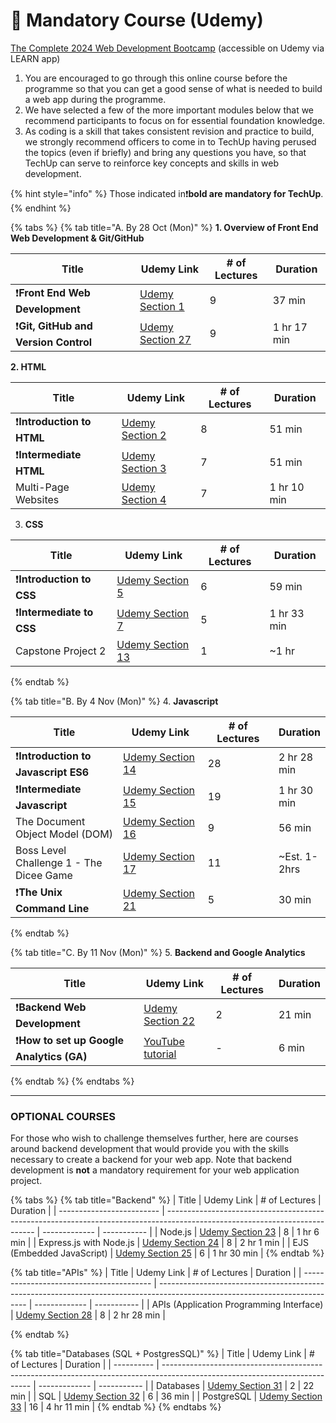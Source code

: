 # 👾 Mandatory Course (Udemy)

[The Complete 2024 Web Development Bootcamp](https://learncsc.udemy.com/course/the-complete-web-development-bootcamp/learn/lecture/12638830#notes) (accessible on Udemy via LEARN app)

1. You are encouraged to go through this online course before the programme so that you can get a good sense of what is needed to build a web app during the programme.
2. We have selected a few of the more important modules below that we recommend participants to focus on for essential foundation knowledge.
3. As coding is a skill that takes consistent revision and practice to build, we strongly recommend officers to come in to TechUp having perused the topics (even if briefly) and bring any questions you have, so that TechUp can serve to reinforce key concepts and skills in web development.

{% hint style="info" %}
Those indicated in❗️**bold are mandatory for TechUp**.
{% endhint %}

{% tabs %}
{% tab title="A. By 28 Oct (Mon)" %}
**1. Overview of Front End Web Development & Git/GitHub**

<table><thead><tr><th width="183">Title</th><th>Udemy Link</th><th># of Lectures</th><th>Duration</th></tr></thead><tbody><tr><td>❗️<strong>Front End Web Development</strong></td><td><a href="https://learncsc.udemy.com/course/the-complete-web-development-bootcamp/learn/lecture/12638830#overview">Udemy Section 1</a></td><td>9</td><td>37 min</td></tr><tr><td>❗️<strong>Git, GitHub and Version Control</strong></td><td><a href="https://learncsc.udemy.com/course/the-complete-web-development-bootcamp/learn/lecture/12386072#overview">Udemy Section 27</a></td><td>9</td><td>1 hr 17 min</td></tr></tbody></table>

**2. HTML**

| Title                      | Udemy Link                                                                                                                 | # of Lectures | Duration    |
| -------------------------- | -------------------------------------------------------------------------------------------------------------------------- | ------------- | ----------- |
| ❗️**Introduction to HTML** | [Udemy Section 2](https://learncsc.udemy.com/course/the-complete-web-development-bootcamp/learn/lecture/37390282#overview) | 8             | 51 min      |
| ❗️**Intermediate HTML**    | [Udemy Section 3](https://learncsc.udemy.com/course/the-complete-web-development-bootcamp/learn/lecture/37349778#overview) | 7             | 51 min      |
| Multi-Page Websites        | [Udemy Section 4](https://learncsc.udemy.com/course/the-complete-web-development-bootcamp/learn/lecture/37349942#overview) | 7             | 1 hr 10 min |

3. **CSS**

| Title                     | Udemy Link                                                                                                                  | # of Lectures | Duration    |
| ------------------------- | --------------------------------------------------------------------------------------------------------------------------- | ------------- | ----------- |
| ❗️**Introduction to CSS** | [Udemy Section 5](https://learncsc.udemy.com/course/the-complete-web-development-bootcamp/learn/lecture/37350296#overview)  | 6             | 59 min      |
| ❗️**Intermediate to CSS** | [Udemy Section 7](https://learncsc.udemy.com/course/the-complete-web-development-bootcamp/learn/lecture/37350528#overview)  | 5             | 1 hr 33 min |
| Capstone Project 2        | [Udemy Section 13](https://learncsc.udemy.com/course/the-complete-web-development-bootcamp/learn/lecture/37331054#overview) | 1             | \~1 hr      |
{% endtab %}

{% tab title="B. By 4 Nov (Mon)" %}
4. **Javascript**

<table><thead><tr><th width="215">Title</th><th width="192">Udemy Link</th><th width="130"># of Lectures</th><th>Duration</th></tr></thead><tbody><tr><td>❗️<strong>Introduction to Javascript ES6</strong></td><td><a href="https://learncsc.udemy.com/course/the-complete-web-development-bootcamp/learn/lecture/12371320#overview">Udemy Section 14</a></td><td>28</td><td>2 hr 28 min</td></tr><tr><td>❗️<strong>Intermediate Javascript</strong></td><td><a href="https://learncsc.udemy.com/course/the-complete-web-development-bootcamp/learn/lecture/12373892#overview">Udemy Section 15</a></td><td>19</td><td>1 hr 30 min</td></tr><tr><td>The Document Object Model (DOM)</td><td><a href="https://learncsc.udemy.com/course/the-complete-web-development-bootcamp/learn/lecture/12374106#overview">Udemy Section 16</a></td><td>9</td><td>56 min</td></tr><tr><td>Boss Level Challenge 1 - The Dicee Game</td><td><a href="https://learncsc.udemy.com/course/the-complete-web-development-bootcamp/learn/lecture/12383900#overview">Udemy Section 17</a></td><td>11</td><td>~Est. 1-2hrs</td></tr><tr><td>❗️<strong>The Unix Command Line</strong></td><td><a href="https://learncsc.udemy.com/course/the-complete-web-development-bootcamp/learn/lecture/12371166#overview">Udemy Section 21</a></td><td>5</td><td>30 min</td></tr></tbody></table>
{% endtab %}

{% tab title="C. By 11 Nov (Mon)" %}
5. **Backend and Google Analytics**

| Title                                     | Udemy Link                                                                                                                  | # of Lectures | Duration |
| ----------------------------------------- | --------------------------------------------------------------------------------------------------------------------------- | ------------- | -------- |
| ❗️**Backend Web Development**             | [Udemy Section 22](https://learncsc.udemy.com/course/the-complete-web-development-bootcamp/learn/lecture/12407820#overview) | 2             | 21 min   |
| ❗️**How to set up Google Analytics (GA)** | [YouTube tutorial](https://www.youtube.com/watch?v=f3X-hYRxBL8)                                                             | -             | 6 min    |
{% endtab %}
{% endtabs %}



***

### OPTIONAL COURSES

For those who wish to challenge themselves further, here are courses around backend development that would provide you with the skills necessary to create a backend for your web app. Note that backend development is **not** a mandatory requirement for your web application project.&#x20;



{% tabs %}
{% tab title="Backend" %}
| Title                     | Udemy Link                                                                                                                  | # of Lectures | Duration    |
| ------------------------- | --------------------------------------------------------------------------------------------------------------------------- | ------------- | ----------- |
| Node.js                   | [Udemy Section 23](https://learncsc.udemy.com/course/the-complete-web-development-bootcamp/learn/lecture/12384268#overview) | 8             | 1 hr 6 min  |
| Express.js with Node.js   | [Udemy Section 24](https://learncsc.udemy.com/course/the-complete-web-development-bootcamp/learn/lecture/12384462#overview) | 8             | 2 hr 1 min  |
| EJS (Embedded JavaScript) | [Udemy Section 25](https://learncsc.udemy.com/course/the-complete-web-development-bootcamp/learn/lecture/38911782#overview) | 6             | 1 hr 30 min |
{% endtab %}

{% tab title="APIs" %}
| Title                                    | Udemy Link                                                                                                                  | # of Lectures | Duration    |
| ---------------------------------------- | --------------------------------------------------------------------------------------------------------------------------- | ------------- | ----------- |
| APIs (Application Programming Interface) | [Udemy Section 28](https://learncsc.udemy.com/course/the-complete-web-development-bootcamp/learn/lecture/38912006#overview) | 8             | 2 hr 28 min |


{% endtab %}

{% tab title="Databases (SQL + PostgresSQL)" %}
| Title      | Udemy Link                                                                                                                  | # of Lectures | Duration    |
| ---------- | --------------------------------------------------------------------------------------------------------------------------- | ------------- | ----------- |
| Databases  | [Udemy Section 31](https://learncsc.udemy.com/course/the-complete-web-development-bootcamp/learn/lecture/40494138#overview) | 2             | 22 min      |
| SQL        | [Udemy Section 32](https://learncsc.udemy.com/course/the-complete-web-development-bootcamp/learn/lecture/12385674#overview) | 6             | 36 min      |
| PostgreSQL | [Udemy Section 33](https://learncsc.udemy.com/course/the-complete-web-development-bootcamp/learn/lecture/40494144#overview) | 16            | 4 hr 11 min |
{% endtab %}
{% endtabs %}
